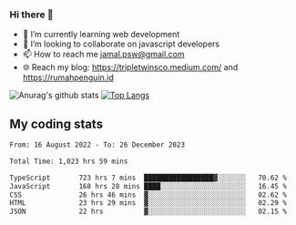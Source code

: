 ### Hi there 👋

<!--
**padepokanpenguin/padepokanpenguin** is a ✨ _special_ ✨ repository because its `README.md` (this file) appears on your GitHub profile.
-->

- 🌱 I’m currently learning  web development
- 👯 I’m looking to collaborate on javascript developers
- 📫 How to reach me jamal.psw@gmail.com
- 🌐 Reach my blog:
   https://tripletwinsco.medium.com/ and
   https://rumahpenguin.id

![Anurag's github stats](https://github-readme-stats.vercel.app/api?username=padepokanpenguin&count_private=true&disable_animations=false&show_icons=true&theme=default)
[![Top Langs](https://github-readme-stats.vercel.app/api/top-langs/?username=padepokanpenguin&theme=default&layout=compact)](https://github.com/padepokanpenguin)

## My coding stats

<!--START_SECTION:waka-->

```txt
From: 16 August 2022 - To: 26 December 2023

Total Time: 1,023 hrs 59 mins

TypeScript       723 hrs 7 mins  █████████████████▓░░░░░░░   70.62 %
JavaScript       168 hrs 28 mins ████░░░░░░░░░░░░░░░░░░░░░   16.45 %
CSS              26 hrs 46 mins  ▓░░░░░░░░░░░░░░░░░░░░░░░░   02.62 %
HTML             23 hrs 29 mins  ▓░░░░░░░░░░░░░░░░░░░░░░░░   02.29 %
JSON             22 hrs          ▓░░░░░░░░░░░░░░░░░░░░░░░░   02.15 %
```

<!--END_SECTION:waka-->


